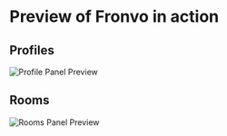# Preview of Fronvo in action

## Profiles

<img src='https://raw.githubusercontent.com/Fronvo/site/master/.github/assets/fronvo-profile-v3.png' alt='Profile Panel Preview'>

## Rooms

<img src='https://raw.githubusercontent.com/Fronvo/site/master/.github/assets/fronvo-room-v3.png' alt='Rooms Panel Preview'>
